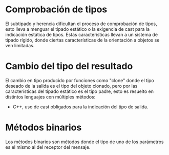 # Comprobación de tipos
El subtipado y herencia dificultan el proceso de comprobación de tipos, esto lleva a menguar el tipado estático o la exigencia de cast para la indicación estática de tipos.
Estas características llevan a un sistema de tipado rígido, donde ciertas características de la orientación a objetos se ven limitadas.
# Cambio del tipo del resultado
El cambio en tipo producido por funciones como "clone" donde el tipo deseado de la salida es el tipo del objeto clonado, pero por las características del tipado estático es el tipo padre, esto es resuelto en distintos lenguajes con múltiples métodos:
- C++, uso de cast obligados para la indicación del tipo de salida.

# Métodos binarios
Los métodos binarios son métodos donde el tipo de uno de los parámetros es el mismo al del receptor del mensaje.